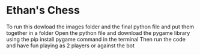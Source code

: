 # Ethan's Chess
To run this dowload the images folder and the final python file and put them together in a folder
Open the python file and download the pygame library using the pip install pygame command in the terminal
Then run the code and have fun playing as 2 players or against the bot
